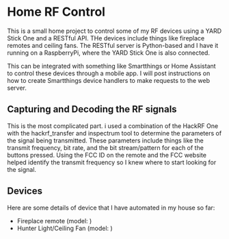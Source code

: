 # Home RF Control

This is a small home project to control some of my RF devices using a YARD Stick One and a RESTful API. THe devices include things like fireplace remotes and ceiling fans.  The RESTful server is Python-based and I have it running on a RaspberryPi, where the YARD Stick One is also connected.

This can be integrated with something like Smartthings or Home Assistant to control these devices through a mobile app. I will post instructions on how to create Smartthings device handlers to make requests to the web server.

## Capturing and Decoding the RF signals
This is the most complicated part. i used a combination of the HackRF One with the hackrf_transfer and inspectrum tool to determine the parameters of the signal being transmitted.  These parameters include things like the transmit frequency, bit rate, and the bit stream/pattern for each of the buttons pressed.  Using the FCC ID on the remote and the FCC website helped identify the transmit frequency so I knew where to start looking for the signal.

## Devices
Here are some details of device that I have automated in my house so far:
* Fireplace remote (model: )
* Hunter Light/Ceiling Fan (model: )
